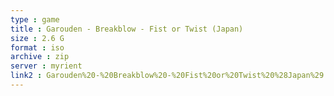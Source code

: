 ```yaml
---
type : game
title : Garouden - Breakblow - Fist or Twist (Japan)
size : 2.6 G
format : iso
archive : zip
server : myrient
link2 : Garouden%20-%20Breakblow%20-%20Fist%20or%20Twist%20%28Japan%29
---
```

